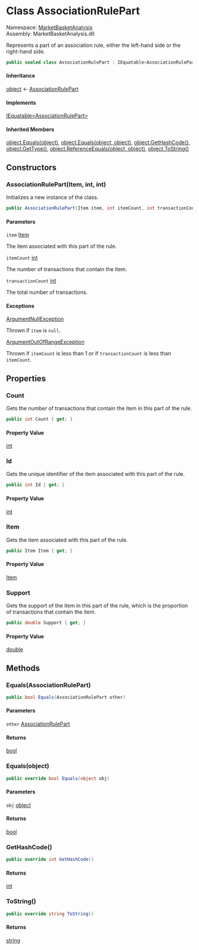 # <a id="MarketBasketAnalysis_AssociationRulePart"></a> Class AssociationRulePart

Namespace: [MarketBasketAnalysis](MarketBasketAnalysis.md)  
Assembly: MarketBasketAnalysis.dll  

Represents a part of an association rule, either the left-hand side or the right-hand side.

```csharp
public sealed class AssociationRulePart : IEquatable<AssociationRulePart>
```

#### Inheritance

[object](https://learn.microsoft.com/dotnet/api/system.object) ← 
[AssociationRulePart](MarketBasketAnalysis.AssociationRulePart.md)

#### Implements

[IEquatable<AssociationRulePart\>](https://learn.microsoft.com/dotnet/api/system.iequatable\-1)

#### Inherited Members

[object.Equals\(object\)](https://learn.microsoft.com/dotnet/api/system.object.equals\#system\-object\-equals\(system\-object\)), 
[object.Equals\(object, object\)](https://learn.microsoft.com/dotnet/api/system.object.equals\#system\-object\-equals\(system\-object\-system\-object\)), 
[object.GetHashCode\(\)](https://learn.microsoft.com/dotnet/api/system.object.gethashcode), 
[object.GetType\(\)](https://learn.microsoft.com/dotnet/api/system.object.gettype), 
[object.ReferenceEquals\(object, object\)](https://learn.microsoft.com/dotnet/api/system.object.referenceequals), 
[object.ToString\(\)](https://learn.microsoft.com/dotnet/api/system.object.tostring)

## Constructors

### <a id="MarketBasketAnalysis_AssociationRulePart__ctor_MarketBasketAnalysis_Item_System_Int32_System_Int32_"></a> AssociationRulePart\(Item, int, int\)

Initializes a new instance of the <xref href="MarketBasketAnalysis.AssociationRulePart" data-throw-if-not-resolved="false"></xref> class.

```csharp
public AssociationRulePart(Item item, int itemCount, int transactionCount)
```

#### Parameters

`item` [Item](MarketBasketAnalysis.Item.md)

The item associated with this part of the rule.

`itemCount` [int](https://learn.microsoft.com/dotnet/api/system.int32)

The number of transactions that contain the item.

`transactionCount` [int](https://learn.microsoft.com/dotnet/api/system.int32)

The total number of transactions.

#### Exceptions

 [ArgumentNullException](https://learn.microsoft.com/dotnet/api/system.argumentnullexception)

Thrown if <code class="paramref">item</code> is <code>null</code>.

 [ArgumentOutOfRangeException](https://learn.microsoft.com/dotnet/api/system.argumentoutofrangeexception)

Thrown if <code class="paramref">itemCount</code> is less than 1 or 
if <code class="paramref">transactionCount</code> is less than <code class="paramref">itemCount</code>.

## Properties

### <a id="MarketBasketAnalysis_AssociationRulePart_Count"></a> Count

Gets the number of transactions that contain the item in this part of the rule.

```csharp
public int Count { get; }
```

#### Property Value

 [int](https://learn.microsoft.com/dotnet/api/system.int32)

### <a id="MarketBasketAnalysis_AssociationRulePart_Id"></a> Id

Gets the unique identifier of the item associated with this part of the rule.

```csharp
public int Id { get; }
```

#### Property Value

 [int](https://learn.microsoft.com/dotnet/api/system.int32)

### <a id="MarketBasketAnalysis_AssociationRulePart_Item"></a> Item

Gets the item associated with this part of the rule.

```csharp
public Item Item { get; }
```

#### Property Value

 [Item](MarketBasketAnalysis.Item.md)

### <a id="MarketBasketAnalysis_AssociationRulePart_Support"></a> Support

Gets the support of the item in this part of the rule, 
which is the proportion of transactions that contain the item.

```csharp
public double Support { get; }
```

#### Property Value

 [double](https://learn.microsoft.com/dotnet/api/system.double)

## Methods

### <a id="MarketBasketAnalysis_AssociationRulePart_Equals_MarketBasketAnalysis_AssociationRulePart_"></a> Equals\(AssociationRulePart\)

```csharp
public bool Equals(AssociationRulePart other)
```

#### Parameters

`other` [AssociationRulePart](MarketBasketAnalysis.AssociationRulePart.md)

#### Returns

 [bool](https://learn.microsoft.com/dotnet/api/system.boolean)

### <a id="MarketBasketAnalysis_AssociationRulePart_Equals_System_Object_"></a> Equals\(object\)

```csharp
public override bool Equals(object obj)
```

#### Parameters

`obj` [object](https://learn.microsoft.com/dotnet/api/system.object)

#### Returns

 [bool](https://learn.microsoft.com/dotnet/api/system.boolean)

### <a id="MarketBasketAnalysis_AssociationRulePart_GetHashCode"></a> GetHashCode\(\)

```csharp
public override int GetHashCode()
```

#### Returns

 [int](https://learn.microsoft.com/dotnet/api/system.int32)

### <a id="MarketBasketAnalysis_AssociationRulePart_ToString"></a> ToString\(\)

```csharp
public override string ToString()
```

#### Returns

 [string](https://learn.microsoft.com/dotnet/api/system.string)

